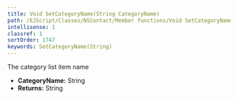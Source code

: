 ```yaml
---
title: Void SetCategoryName(String CategoryName)
path: /EJScript/Classes/NSContact/Member functions/Void SetCategoryName(String p_0)
intellisense: 1
classref: 1
sortOrder: 1747
keywords: SetCategoryName(String)
---
```



The category list item name



* **CategoryName:** String
* **Returns:** String


